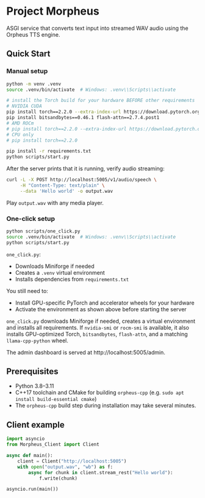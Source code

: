 # Project Morpheus

ASGI service that converts text input into streamed WAV audio using the Orpheus TTS engine.

## Quick Start

### Manual setup

```bash
python -m venv .venv
source .venv/bin/activate  # Windows: .venv\\Scripts\\activate

# install the Torch build for your hardware BEFORE other requirements
# NVIDIA CUDA
pip install torch==2.2.0 --extra-index-url https://download.pytorch.org/whl/cu124
pip install bitsandbytes==0.46.1 flash-attn==2.7.4.post1
# AMD ROCm
# pip install torch==2.2.0 --extra-index-url https://download.pytorch.org/whl/rocm6.2
# CPU only
# pip install torch==2.2.0

pip install -r requirements.txt
python scripts/start.py
```

After the server prints that it is running, verify audio streaming:

```bash
curl -L -X POST http://localhost:5005/v1/audio/speech \
     -H "Content-Type: text/plain" \
     --data 'Hello world' -o output.wav
```

Play `output.wav` with any media player.

### One-click setup

```bash
python scripts/one_click.py
source .venv/bin/activate  # Windows: .venv\\Scripts\\activate
python scripts/start.py
```


`one_click.py`:

- Downloads Miniforge if needed
- Creates a `.venv` virtual environment
- Installs dependencies from `requirements.txt`

You still need to:

- Install GPU-specific PyTorch and accelerator wheels for your hardware
- Activate the environment as shown above before starting the server

`one_click.py` downloads Miniforge if needed, creates a virtual environment and installs all requirements.
If `nvidia-smi` or `rocm-smi` is available, it also installs GPU-optimized Torch, `bitsandbytes`, `flash-attn`, and a matching
`llama-cpp-python` wheel.


The admin dashboard is served at http://localhost:5005/admin.

## Prerequisites

- Python 3.8–3.11
- C++17 toolchain and CMake for building `orpheus-cpp` (e.g. `sudo apt install build-essential cmake`)
- The `orpheus-cpp` build step during installation may take several minutes.

## Client example

```python
import asyncio
from Morpheus_Client import Client

async def main():
    client = Client("http://localhost:5005")
    with open("output.wav", "wb") as f:
        async for chunk in client.stream_rest("Hello world"):
            f.write(chunk)

asyncio.run(main())
```
